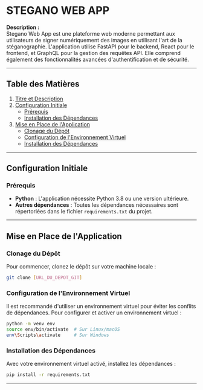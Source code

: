 # STEGANO WEB APP

**Description :**  
Stegano Web App est une plateforme web moderne permettant aux utilisateurs de signer numériquement des images en utilisant l'art de la stéganographie. L'application utilise FastAPI pour le backend, React pour le frontend, et GraphQL pour la gestion des requêtes API. Elle comprend également des fonctionnalités avancées d'authentification et de sécurité.

---

## Table des Matières

1. [Titre et Description](#stegano-web-app)
2. [Configuration Initiale](#configuration-initiale)
    - [Prérequis](#prérequis)
    - [Installation des Dépendances](#installation-des-dépendances)
3. [Mise en Place de l'Application](#mise-en-place-de-lapplication)
    - [Clonage du Dépôt](#clonage-du-dépôt)
    - [Configuration de l'Environnement Virtuel](#configuration-de-lenvironnement-virtuel)
    - [Installation des Dépendances](#installation-des-dépendances)

---

## Configuration Initiale

### Prérequis

- **Python** : L'application nécessite Python 3.8 ou une version ultérieure.
- **Autres dépendances** : Toutes les dépendances nécessaires sont répertoriées dans le fichier `requirements.txt` du projet.

---

## Mise en Place de l'Application

### Clonage du Dépôt

Pour commencer, clonez le dépôt sur votre machine locale :

```bash
git clone [URL_DU_DEPOT_GIT]
```

### Configuration de l'Environnement Virtuel

Il est recommandé d'utiliser un environnement virtuel pour éviter les conflits de dépendances. Pour configurer et activer un environnement virtuel :

```bash
python -m venv env
source env/bin/activate  # Sur Linux/macOS
env\Scripts\activate     # Sur Windows
```

### Installation des Dépendances

Avec votre environnement virtuel activé, installez les dépendances :

```bash
pip install -r requirements.txt
```

---
